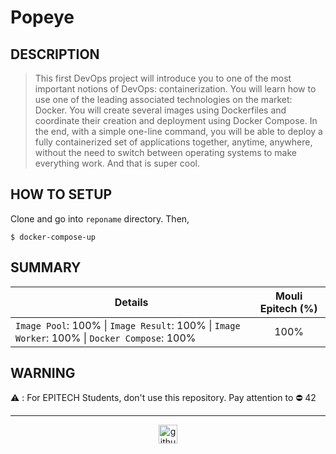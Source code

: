 # Popeye

## DESCRIPTION

>  This first DevOps project will introduce you to one of the most important notions of DevOps: containerization.
You will learn how to use one of the leading associated technologies on the market: Docker.
You will create several images using Dockerfiles and coordinate their creation and deployment using Docker Compose.
In the end, with a simple one-line command, you will be able to deploy a fully containerized set of applications together, anytime, anywhere, without the need to switch between operating systems to make everything work. And that is super cool.

## HOW TO SETUP
Clone and go into `reponame` directory.
Then,
```
$ docker-compose-up
```

## SUMMARY

| Details      | Mouli Epitech (%) |
| ------------- |:-------------:|
| `Image Pool`: 100% \| `Image Result`: 100% \| `Image Worker`: 100% \| `Docker Compose`: 100% | 100% |

## WARNING

:warning: : For EPITECH Students, don't use this repository. Pay attention to :no_entry: 42

---

<div align="center">

<a href="https://github.com/blacky-yg" target="_blank"><img src="https://cdn.jsdelivr.net/npm/simple-icons@3.0.1/icons/github.svg" alt="github.com" width="30"></a>

</div>